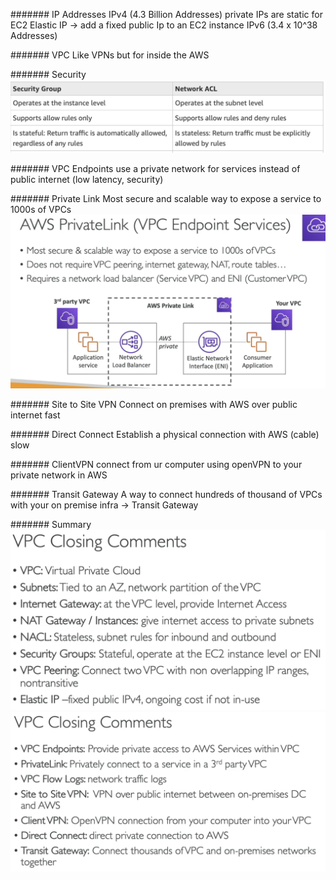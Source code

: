 #######
IP Addresses
IPv4  (4.3 Billion Addresses)
private IPs are static for EC2
Elastic IP -> add a fixed public Ip to an EC2 instance
IPv6 (3.4 x 10^38 Addresses)

#######
VPC
Like VPNs but for inside the AWS

#######
Security
![](imgs/security.png)

#######
VPC Endpoints
use a private network for services instead of public internet (low latency, security)

#######
Private Link
Most secure and scalable way to expose a service to 1000s of VPCs ![](imgs/private-link.png)

#######
Site to Site VPN
Connect on premises with AWS over public internet
fast

#######
Direct Connect
Establish a physical connection with AWS (cable)
slow

#######
ClientVPN
connect from ur computer using openVPN to your private network in AWS

#######
Transit Gateway
A way to connect hundreds of thousand of VPCs with your on premise infra -> Transit Gateway

#######
Summary
![](imgs/summary1-vpc.png)
![](imgs/summary2-vpc.png)


